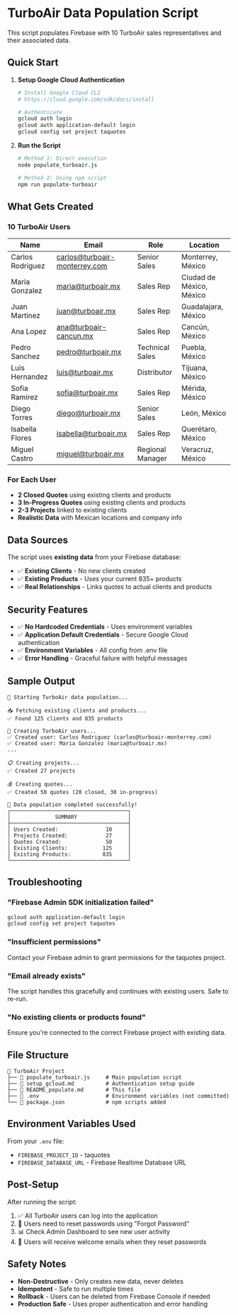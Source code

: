 # TurboAir Data Population Script

This script populates Firebase with 10 TurboAir sales representatives and their associated data.

## Quick Start

1. **Setup Google Cloud Authentication**
   ```bash
   # Install Google Cloud CLI
   # https://cloud.google.com/sdk/docs/install

   # Authenticate
   gcloud auth login
   gcloud auth application-default login
   gcloud config set project taquotes
   ```

2. **Run the Script**
   ```bash
   # Method 1: Direct execution
   node populate_turboair.js

   # Method 2: Using npm script
   npm run populate-turboair
   ```

## What Gets Created

### 10 TurboAir Users
| Name | Email | Role | Location |
|------|-------|------|----------|
| Carlos Rodriguez | carlos@turboair-monterrey.com | Senior Sales | Monterrey, México |
| Maria Gonzalez | maria@turboair.mx | Sales Rep | Ciudad de México, México |
| Juan Martinez | juan@turboair.mx | Sales Rep | Guadalajara, México |
| Ana Lopez | ana@turboair-cancun.mx | Sales Rep | Cancún, México |
| Pedro Sanchez | pedro@turboair.mx | Technical Sales | Puebla, México |
| Luis Hernandez | luis@turboair.mx | Distributor | Tijuana, México |
| Sofia Ramirez | sofia@turboair.mx | Sales Rep | Mérida, México |
| Diego Torres | diego@turboair.mx | Senior Sales | León, México |
| Isabella Flores | isabella@turboair.mx | Sales Rep | Querétaro, México |
| Miguel Castro | miguel@turboair.mx | Regional Manager | Veracruz, México |

### For Each User
- **2 Closed Quotes** using existing clients and products
- **3 In-Progress Quotes** using existing clients and products
- **2-3 Projects** linked to existing clients
- **Realistic Data** with Mexican locations and company info

## Data Sources

The script uses **existing data** from your Firebase database:
- ✅ **Existing Clients** - No new clients created
- ✅ **Existing Products** - Uses your current 835+ products
- ✅ **Real Relationships** - Links quotes to actual clients and products

## Security Features

- ✅ **No Hardcoded Credentials** - Uses environment variables
- ✅ **Application Default Credentials** - Secure Google Cloud authentication
- ✅ **Environment Variables** - All config from .env file
- ✅ **Error Handling** - Graceful failure with helpful messages

## Sample Output

```
🚀 Starting TurboAir data population...

📥 Fetching existing clients and products...
✅ Found 125 clients and 835 products

👥 Creating TurboAir users...
✅ Created user: Carlos Rodriguez (carlos@turboair-monterrey.com)
✅ Created user: Maria Gonzalez (maria@turboair.mx)
...

📋 Creating projects...
✅ Created 27 projects

💰 Creating quotes...
✅ Created 50 quotes (20 closed, 30 in-progress)

🎉 Data population completed successfully!
┌─────────────────────────────────────┐
│              SUMMARY                │
├─────────────────────────────────────┤
│ Users Created:               10     │
│ Projects Created:            27     │
│ Quotes Created:              50     │
│ Existing Clients:           125     │
│ Existing Products:          835     │
└─────────────────────────────────────┘
```

## Troubleshooting

### "Firebase Admin SDK initialization failed"
```bash
gcloud auth application-default login
gcloud config set project taquotes
```

### "Insufficient permissions"
Contact your Firebase admin to grant permissions for the taquotes project.

### "Email already exists"
The script handles this gracefully and continues with existing users. Safe to re-run.

### "No existing clients or products found"
Ensure you're connected to the correct Firebase project with existing data.

## File Structure

```
📁 TurboAir Project
├── 📄 populate_turboair.js     # Main population script
├── 📄 setup_gcloud.md          # Authentication setup guide
├── 📄 README_populate.md       # This file
├── 📄 .env                     # Environment variables (not committed)
└── 📄 package.json             # npm scripts added
```

## Environment Variables Used

From your `.env` file:
- `FIREBASE_PROJECT_ID` - taquotes
- `FIREBASE_DATABASE_URL` - Firebase Realtime Database URL

## Post-Setup

After running the script:
1. ✅ All TurboAir users can log into the application
2. 🔐 Users need to reset passwords using "Forgot Password"
3. 📊 Check Admin Dashboard to see new user activity
4. 📧 Users will receive welcome emails when they reset passwords

## Safety Notes

- **Non-Destructive** - Only creates new data, never deletes
- **Idempotent** - Safe to run multiple times
- **Rollback** - Users can be deleted from Firebase Console if needed
- **Production Safe** - Uses proper authentication and error handling